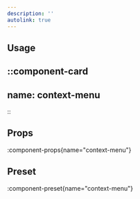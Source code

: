 ```yaml
---
description: ''
autolink: true
---
```


## Usage

::component-card
---
name: context-menu
---
::

## Props

:component-props{name="context-menu"}

## Preset

:component-preset{name="context-menu"}
